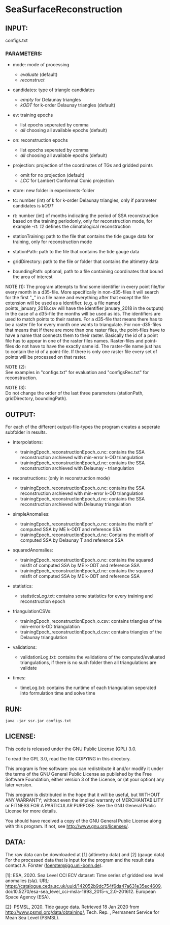 SeaSurfaceReconstruction
=========================

INPUT:
---------------
configs.txt

### PARAMETERS:

- mode: mode of processing
	- *evaluate* (default)
	- *reconstruct*

- candidates: type of triangle candidates
	- *empty* for Delaunay triangles
	- *kODT* for k-order Delaunay triangles (default)

- ev: training epochs
	- list epochs seperated by comma
	- *all* choosing all available epochs (default)
			
- on: reconstruction epochs
	- list epochs seperated by comma
	- *all* choosing all available epochs (default)

- projection: projection of the coordinates of TGs and gridded points
	- omit for no projection (default)
	- *LCC* for Lambert Conformal Conic projection

- store: new folder in experiments-folder

- tc: number (int) of k for k-order Delaunay triangles, only if parameter candidates is *kODT*

- rt: number (int) of months indicating the period of SSA reconstruction based on the training periodonly, only for reconstruction mode, for example *-rt: 12* defines the climatological reconstruction

- stationTraining: path to the file that contains the tide gauge data for training, only for reconstruction mode

- stationPath: path to the file that contains the tide gauge data

- gridDirectory: path to the file or folder that contains the altimetry data

- boundingPath: optional, path to a file containing coordinates that bound the area of interest


NOTE (1): 
	The program attempts to find some identifier in every point file/for every month in a d35-file. 
	More specifically in non-d35-files it will search for the first "_" in a file name and everything after 
	that except the file extension will be used as a identifier. (e.g. a file named points_january_2018.csv will 
	have the identifier january_2018 in the outputs)
	In the case of a d35-file the months will be used as ids. 
	The identifiers are used to match points to their rasters. For a d35-file that means there has to be a 
	raster file for every month one wants to triangulate. 
	For non-d35-files that means that if there are more than one raster files, the point-files have to have 
	a name that connects them to their raster. Basically the id of a point file has to appear in one of the 
	raster files names. Raster-files and point-files do not have to have the exactly same id. The raster-file name
	just has to contain the id of a point-file. 
	If there is only one raster file every set of points will be processed on that raster.

NOTE (2): 	
	See examples in "configs.txt" for evaluation and "configsRec.txt" for reconstruction.

NOTE (3): 	
	Do not change the order of the last three parameters (stationPath, gridDirectory, boundingPath).
 											
OUTPUT: 
---------------

For each of the different output-file-types the program creates a seperate subfolder in results.

- interpolations:
	- trainingEpoch_reconstructionEpoch_o.nc: contains the SSA reconstruction archieved with min-error k-OD triangulation
	- trainingEpoch_reconstructionEpoch_d.nc: contains the SSA reconstruction archieved with Delaunay -  triangulation

- reconstructions: (only in reconstruction mode)
	- trainingEpoch_reconstructionEpoch_o.nc: contains the SSA reconstruction archieved with min-error k-OD triangulation
	- trainingEpoch_reconstructionEpoch_d.nc: contains the SSA reconstruction archieved with Delaunay triangulation

- simpleAnomalies:
	- trainingEpoch_reconstructionEpoch_o.nc: contains the misfit of computed SSA by ME k-ODT and reference SSA
	- trainingEpoch_reconstructionEpoch_d.nc: Contains the misfit of computed SSA by Delaunay T and reference SSA
											
- squaredAnomalies: 
	- trainingEpoch_reconstructionEpoch_o.nc: contains the squared misfit of computed SSA by ME k-ODT and reference SSA										
	- trainingEpoch_reconstructionEpoch_d.nc: contains the squared misfit of computed SSA by ME k-ODT and reference SSA 
										
- statistics: 
	- statisticsLog.txt: contains some statistics for every training and reconstruction epoch
	
- triangulationCSVs:
	- trainingEpoch_reconstructionEpoch_o.csv: contains triangles of the min-error k-OD triangulation
	- trainingEpoch_reconstructionEpoch_d.csv: contains triangles of the Delaunay triangulation
				
- validations: 
	- validationLog.txt: contains the validations of the computed/evaluated triangulations, if there is no such folder then all triangulations are validate

- times:
	- timeLog.txt: contains the runtime of each triangulation seperated into formulation time and solve time
	
RUN:
---------------
	java -jar ssr.jar configs.txt


LICENSE:
---------------


This code is released under the GNU Public License (GPL) 3.0.

To read the GPL 3.0, read the file COPYING in this directory.

This program is free software: you can redistribute it and/or modify
it under the terms of the GNU General Public License as published by
the Free Software Foundation, either version 3 of the License, or
(at your option) any later version.

This program is distributed in the hope that it will be useful,
but WITHOUT ANY WARRANTY; without even the implied warranty of
MERCHANTABILITY or FITNESS FOR A PARTICULAR PURPOSE. See the
GNU General Public License for more details.

You should have received a copy of the GNU General Public License
along with this program. If not, see <http://www.gnu.org/licenses/>.


DATA:
---------------

The raw data can be downloaded at [1] (altimetry data) and [2] (gauge data)
For the processed data that is input for the program and the result data contact A. Förster (foerster@igg.uni-bonn.de).


[1]: ESA, 2020. Sea Level CCI ECV dataset: Time series of gridded sea level anomalies (sla). 
URL: https://catalogue.ceda.ac.uk/uuid/142052b9dc754f6da47a631e35ec4609,
doi:10.5270/esa-sea\_level\_cci-msla-1993\_2015-v\_2.0-201612.
European Space Agency (ESA).

[2]: PSMSL, 2020. Tide gauge data. Retrieved 18 Jan 2020
from http://www.psmsl.org/data/obtaining/, Tech. Rep. ,
Permanent Service for Mean Sea Level (PSMSL).
